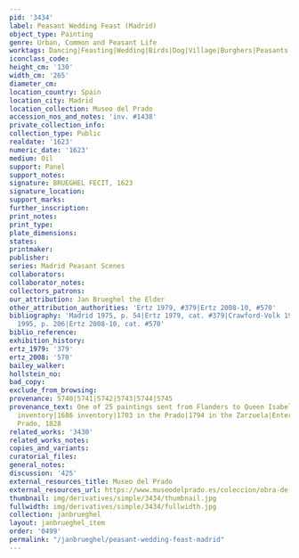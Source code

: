 ```yaml
---
pid: '3434'
label: Peasant Wedding Feast (Madrid)
object_type: Painting
genre: Urban, Common and Peasant Life
worktags: Dancing|Feasting|Wedding|Birds|Dog|Village|Burghers|Peasants|Landscape
iconclass_code:
height_cm: '130'
width_cm: '265'
diameter_cm:
location_country: Spain
location_city: Madrid
location_collection: Museo del Prado
accession_nos_and_notes: 'inv. #1438'
private_collection_info:
collection_type: Public
realdate: '1623'
numeric_date: '1623'
medium: Oil
support: Panel
support_notes:
signature: BRUEGHEL FECIT, 1623
signature_location:
support_marks:
further_inscription:
print_notes:
print_type:
plate_dimensions:
states:
printmaker:
publisher:
series: Madrid Peasant Scenes
collaborators:
collaborator_notes:
collectors_patrons:
our_attribution: Jan Brueghel the Elder
other_attribution_authorities: 'Ertz 1979, #379|Ertz 2008-10, #570'
bibliography: 'Madrid 1975, p. 54|Ertz 1979, cat. #379|Crawford-Volk 1981, p. 526|Madrid
  1995, p. 206|Ertz 2008-10, cat. #570'
biblio_reference:
exhibition_history:
ertz_1979: '379'
ertz_2008: '570'
bailey_walker:
hollstein_no:
bad_copy:
exclude_from_browsing:
provenance: 5740|5741|5742|5743|5744|5745
provenance_text: One of 25 paintings sent from Flanders to Queen Isabel de Bourbon|1636
  inventory|1686 inventory|1703 in the Prado|1794 in the Zarzuela|Entered Museo del
  Prado, 1828
related_works: '3430'
related_works_notes:
copies_and_variants:
curatorial_files:
general_notes:
discussion: '425'
external_resources_title: Museo del Prado
external_resources_url: https://www.museodelprado.es/coleccion/obra-de-arte/banquete-de-bodas/70425126-57e5-46e5-ab4f-e05e33e22dd9
thumbnail: img/derivatives/simple/3434/thumbnail.jpg
fullwidth: img/derivatives/simple/3434/fullwidth.jpg
collection: janbrueghel
layout: janbrueghel_item
order: '0499'
permalink: "/janbrueghel/peasant-wedding-feast-madrid"
---
```

